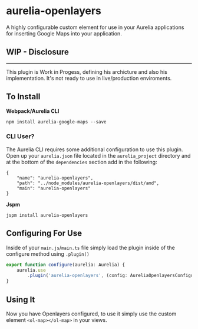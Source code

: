 # aurelia-openlayers

A highly configurable custom element for use in your Aurelia applications for
inserting Google Maps into your application.

## WIP - Disclosure
------
This plugin is Work in Progess, defining his archicture and also his implementation. It's not ready to use in live/production enviroments.


## To Install

**Webpack/Aurelia CLI**

``` shell
npm install aurelia-google-maps --save
```

### CLI User?
The Aurelia CLI requires some additional configuration to use this plugin. Open up your `aurelia.json` file located in the `aurelia_project` directory and at the bottom of the `dependencies` section add in the following:

```
{
    "name": "aurelia-openlayers",
    "path": "../node_modules/aurelia-openlayers/dist/amd",
    "main": "aurelia-openlayers"
}
```

**Jspm**

``` shell
jspm install aurelia-openlayers
```

## Configuring For Use

Inside of your `main.js`/`main.ts` file simply load the plugin inside of
the configure method using `.plugin()`

``` typescript
export function configure(aurelia: Aurelia) {
    aurelia.use
        .plugin('aurelia-openlayers', (config: AureliaOpenlayersConfiguration) => {});
}
```

## Using It

Now you have Openlayers configured, to use it simply use the custom
element `<ol-map></ol-map>` in your views.
